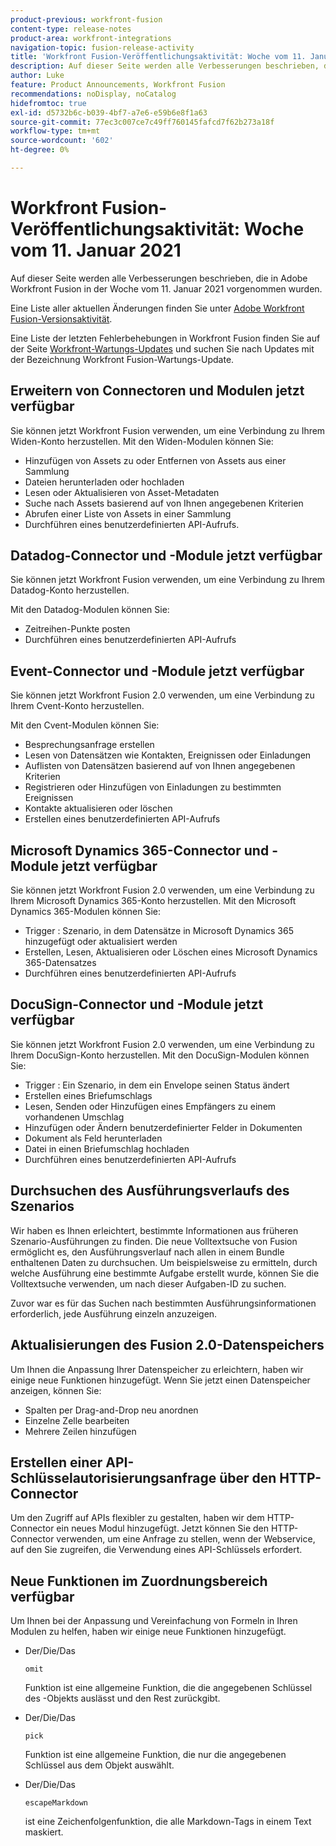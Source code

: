 ```yaml
---
product-previous: workfront-fusion
content-type: release-notes
product-area: workfront-integrations
navigation-topic: fusion-release-activity
title: 'Workfront Fusion-Veröffentlichungsaktivität: Woche vom 11. Januar 2021'
description: Auf dieser Seite werden alle Verbesserungen beschrieben, die in Adobe Workfront Fusion in der Woche vom 11. Januar 2021 vorgenommen wurden.
author: Luke
feature: Product Announcements, Workfront Fusion
recommendations: noDisplay, noCatalog
hidefromtoc: true
exl-id: d5732b6c-b039-4bf7-a7e6-e59b6e8f1a63
source-git-commit: 77ec3c007ce7c49ff760145fafcd7f62b273a18f
workflow-type: tm+mt
source-wordcount: '602'
ht-degree: 0%

---
```


# Workfront Fusion-Veröffentlichungsaktivität: Woche vom 11. Januar 2021

Auf dieser Seite werden alle Verbesserungen beschrieben, die in Adobe Workfront Fusion in der Woche vom 11. Januar 2021 vorgenommen wurden.

Eine Liste aller aktuellen Änderungen finden Sie unter [Adobe Workfront Fusion-Versionsaktivität](/help/workfront-fusion/fusion-product-releases/fusion-release-activity.md).

Eine Liste der letzten Fehlerbehebungen in Workfront Fusion finden Sie auf der Seite [Workfront-Wartungs-Updates](https://experienceleague.adobe.com/docs/workfront-known-issues/releases/current-updates.html) und suchen Sie nach Updates mit der Bezeichnung Workfront Fusion-Wartungs-Update.

## Erweitern von Connectoren und Modulen jetzt verfügbar

Sie können jetzt Workfront Fusion verwenden, um eine Verbindung zu Ihrem Widen-Konto herzustellen. Mit den Widen-Modulen können Sie:

* Hinzufügen von Assets zu oder Entfernen von Assets aus einer Sammlung
* Dateien herunterladen oder hochladen
* Lesen oder Aktualisieren von Asset-Metadaten
* Suche nach Assets basierend auf von Ihnen angegebenen Kriterien
* Abrufen einer Liste von Assets in einer Sammlung
* Durchführen eines benutzerdefinierten API-Aufrufs.

## Datadog-Connector und -Module jetzt verfügbar

Sie können jetzt Workfront Fusion verwenden, um eine Verbindung zu Ihrem Datadog-Konto herzustellen.

Mit den Datadog-Modulen können Sie:

* Zeitreihen-Punkte posten
* Durchführen eines benutzerdefinierten API-Aufrufs

## Event-Connector und -Module jetzt verfügbar

Sie können jetzt Workfront Fusion 2.0 verwenden, um eine Verbindung zu Ihrem Cvent-Konto herzustellen.

Mit den Cvent-Modulen können Sie:

* Besprechungsanfrage erstellen
* Lesen von Datensätzen wie Kontakten, Ereignissen oder Einladungen
* Auflisten von Datensätzen basierend auf von Ihnen angegebenen Kriterien
* Registrieren oder Hinzufügen von Einladungen zu bestimmten Ereignissen
* Kontakte aktualisieren oder löschen
* Erstellen eines benutzerdefinierten API-Aufrufs


## Microsoft Dynamics 365-Connector und -Module jetzt verfügbar

Sie können jetzt Workfront Fusion 2.0 verwenden, um eine Verbindung zu Ihrem Microsoft Dynamics 365-Konto herzustellen. Mit den Microsoft Dynamics 365-Modulen können Sie:

* Trigger : Szenario, in dem Datensätze in Microsoft Dynamics 365 hinzugefügt oder aktualisiert werden
* Erstellen, Lesen, Aktualisieren oder Löschen eines Microsoft Dynamics 365-Datensatzes
* Durchführen eines benutzerdefinierten API-Aufrufs

## DocuSign-Connector und -Module jetzt verfügbar

Sie können jetzt Workfront Fusion 2.0 verwenden, um eine Verbindung zu Ihrem DocuSign-Konto herzustellen. Mit den DocuSign-Modulen können Sie:

* Trigger : Ein Szenario, in dem ein Envelope seinen Status ändert
* Erstellen eines Briefumschlags
* Lesen, Senden oder Hinzufügen eines Empfängers zu einem vorhandenen Umschlag
* Hinzufügen oder Ändern benutzerdefinierter Felder in Dokumenten
* Dokument als Feld herunterladen
* Datei in einen Briefumschlag hochladen
* Durchführen eines benutzerdefinierten API-Aufrufs

## Durchsuchen des Ausführungsverlaufs des Szenarios

Wir haben es Ihnen erleichtert, bestimmte Informationen aus früheren Szenario-Ausführungen zu finden. Die neue Volltextsuche von Fusion ermöglicht es, den Ausführungsverlauf nach allen in einem Bundle enthaltenen Daten zu durchsuchen. Um beispielsweise zu ermitteln, durch welche Ausführung eine bestimmte Aufgabe erstellt wurde, können Sie die Volltextsuche verwenden, um nach dieser Aufgaben-ID zu suchen.

Zuvor war es für das Suchen nach bestimmten Ausführungsinformationen erforderlich, jede Ausführung einzeln anzuzeigen.

## Aktualisierungen des Fusion 2.0-Datenspeichers

Um Ihnen die Anpassung Ihrer Datenspeicher zu erleichtern, haben wir einige neue Funktionen hinzugefügt. Wenn Sie jetzt einen Datenspeicher anzeigen, können Sie:

* Spalten per Drag-and-Drop neu anordnen
* Einzelne Zelle bearbeiten
* Mehrere Zeilen hinzufügen


## Erstellen einer API-Schlüsselautorisierungsanfrage über den HTTP-Connector

Um den Zugriff auf APIs flexibler zu gestalten, haben wir dem HTTP-Connector ein neues Modul hinzugefügt. Jetzt können Sie den HTTP-Connector verwenden, um eine Anfrage zu stellen, wenn der Webservice, auf den Sie zugreifen, die Verwendung eines API-Schlüssels erfordert.

## Neue Funktionen im Zuordnungsbereich verfügbar

Um Ihnen bei der Anpassung und Vereinfachung von Formeln in Ihren Modulen zu helfen, haben wir einige neue Funktionen hinzugefügt.

* Der/Die/Das

  ```
  omit
  ```

  Funktion ist eine allgemeine Funktion, die die angegebenen Schlüssel des -Objekts auslässt und den Rest zurückgibt.
* Der/Die/Das

  ```
  pick
  ```

  Funktion ist eine allgemeine Funktion, die nur die angegebenen Schlüssel aus dem Objekt auswählt.
* Der/Die/Das

  ```
  escapeMarkdown
  ```

  ist eine Zeichenfolgenfunktion, die alle Markdown-Tags in einem Text maskiert.
